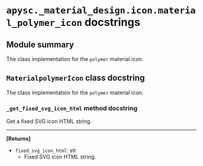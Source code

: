 # `apysc._material_design.icon.material_polymer_icon` docstrings

## Module summary

The class implementation for the `polymer` material icon.

## `MaterialpolymerIcon` class docstring

The class implementation for the `polymer` material icon.

### `_get_fixed_svg_icon_html` method docstring

Get a fixed SVG icon HTML string.<hr>

**[Returns]**

- `fixed_svg_icon_html`: str
  - Fixed SVG icon HTML string.